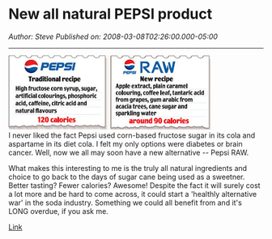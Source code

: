 # New all natural PEPSI product

*Author: Steve*
*Published on: 2008-03-08T02:26:00.000-05:00*

---

[![](rawpepsiDM1002_468x171.jpg)](http://bp2.blogger.com/_kfv2ADnjgQg/R9I__1ODPUI/AAAAAAAAAzU/D5cYgCqzlMo/s1600-h/rawpepsiDM1002_468x171.jpg)  
I never liked the fact Pepsi used corn-based fructose sugar in its cola and aspartame in its diet cola. I felt my only options were diabetes or brain cancer. Well, now we all may soon have a new alternative -- Pepsi RAW.   
  
What makes this interesting to me is the truly all natural ingredients and choice to go back to the days of sugar cane being used as a sweetner. Better tasting? Fewer calories? Awesome! Despite the fact it will surely cost a lot more and be hard to come across, it could start a 'healthly alternative war' in the soda industry. Something we could all benefit from and it's LONG overdue, if you ask me.  
  
[Link](http://pepsiraw.co.uk)